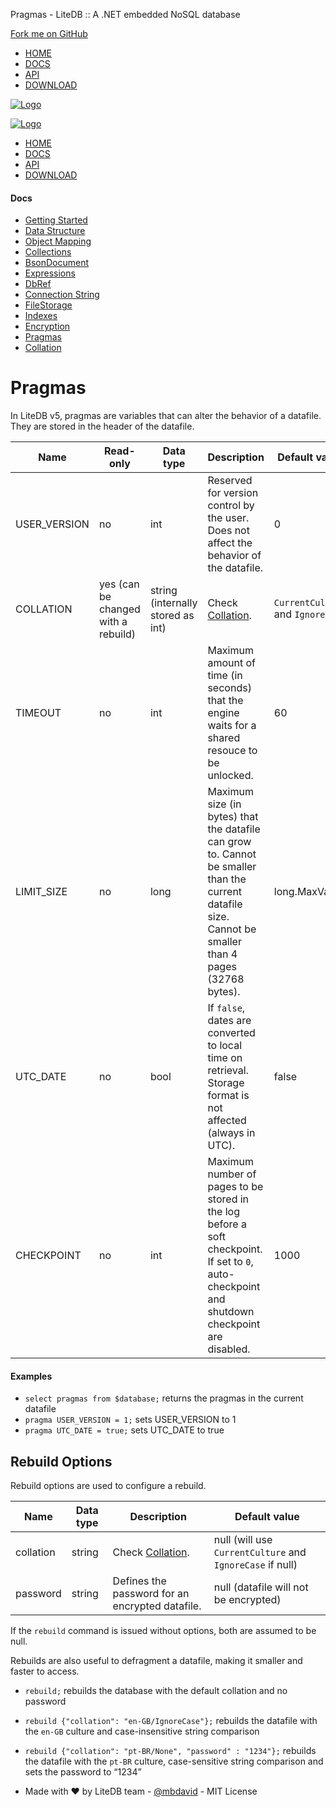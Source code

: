 Pragmas - LiteDB :: A .NET embedded NoSQL database



[Fork me on GitHub](https://github.com/mbdavid/litedb)

* [HOME](/)
* [DOCS](/docs/)
* [API](/api/)
* [DOWNLOAD](https://www.nuget.org/packages/LiteDB/)

[![Logo](/images/logo_litedb.svg)](/)

[![Logo](/images/logo_litedb.svg)](/)

* [HOME](/)
* [DOCS](/docs/)
* [API](/api/)
* [DOWNLOAD](https://www.nuget.org/packages/LiteDB/)

#### Docs

* [Getting Started](/docs/getting-started/)
* [Data Structure](/docs/data-structure/)
* [Object Mapping](/docs/object-mapping/)
* [Collections](/docs/collections/)
* [BsonDocument](/docs/bsondocument/)
* [Expressions](/docs/expressions/)
* [DbRef](/docs/dbref/)
* [Connection String](/docs/connection-string/)
* [FileStorage](/docs/filestorage/)
* [Indexes](/docs/indexes/)
* [Encryption](/docs/encryption/)
* [Pragmas](/docs/pragmas/)
* [Collation](/docs/collation/)

# Pragmas

In LiteDB v5, pragmas are variables that can alter the behavior of a datafile. They are stored in the header of the datafile.

| Name | Read-only | Data type | Description | Default value |
| --- | --- | --- | --- | --- |
| USER\_VERSION | no | int | Reserved for version control by the user. Does not affect the behavior of the datafile. | 0 |
| COLLATION | yes (can be changed with a rebuild) | string (internally stored as int) | Check [Collation](../collation). | `CurrentCulture` and `IgnoreCase` |
| TIMEOUT | no | int | Maximum amount of time (in seconds) that the engine waits for a shared resouce to be unlocked. | 60 |
| LIMIT\_SIZE | no | long | Maximum size (in bytes) that the datafile can grow to. Cannot be smaller than the current datafile size. Cannot be smaller than 4 pages (32768 bytes). | long.MaxValue |
| UTC\_DATE | no | bool | If `false`, dates are converted to local time on retrieval. Storage format is not affected (always in UTC). | false |
| CHECKPOINT | no | int | Maximum number of pages to be stored in the log before a soft checkpoint. If set to `0`, auto-checkpoint and shutdown checkpoint are disabled. | 1000 |

#### Examples

* `select pragmas from $database;` returns the pragmas in the current datafile
* `pragma USER_VERSION = 1;` sets USER\_VERSION to 1
* `pragma UTC_DATE = true;` sets UTC\_DATE to true

## Rebuild Options

Rebuild options are used to configure a rebuild.

| Name | Data type | Description | Default value |
| --- | --- | --- | --- |
| collation | string | Check [Collation](../collation). | null (will use `CurrentCulture` and `IgnoreCase` if null) |
| password | string | Defines the password for an encrypted datafile. | null (datafile will not be encrypted) |

If the `rebuild` command is issued without options, both are assumed to be null.

Rebuilds are also useful to defragment a datafile, making it smaller and faster to access.

* `rebuild;` rebuilds the database with the default collation and no password
* `rebuild {"collation": "en-GB/IgnoreCase"};` rebuilds the datafile with the `en-GB` culture and case-insensitive string comparison
* `rebuild {"collation": "pt-BR/None", "password" : "1234"};` rebuilds the datafile with the `pt-BR` culture, case-sensitive string comparison and sets the password to “1234”

* Made with ♥ by LiteDB team - [@mbdavid](https://twitter.com/mbdavid) - MIT License
